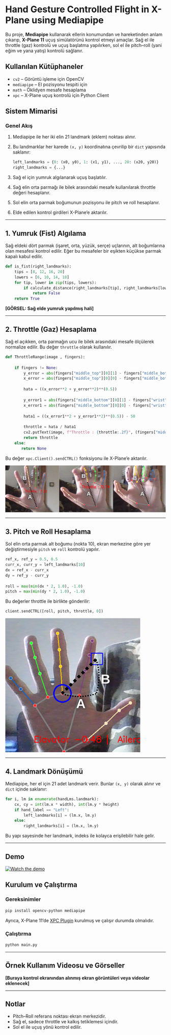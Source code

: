 
# Hand Gesture Controlled Flight in X-Plane using Mediapipe

Bu proje, **Mediapipe** kullanarak ellerin konumundan ve hareketinden anlam çıkarıp, **X-Plane 11** uçuş simülatörünü kontrol etmeyi amaçlar. Sağ el ile throttle (gaz) kontrolü ve uçuş başlatma yapılırken, sol el ile pitch–roll (yani eğim ve yana yatış) kontrolü sağlanır.

## Kullanılan Kütüphaneler

* `cv2` – Görüntü işleme için OpenCV
* `mediapipe` – El pozisyonu tespiti için
* `math` – Öklidyen mesafe hesaplama
* `xpc` – X-Plane uçuş kontrolü için Python Client


## Sistem Mimarisi

### Genel Akış

1. Mediapipe ile her iki elin 21 landmark (eklem) noktası alınır.
2. Bu landmarklar her karede `(x, y)` koordinatına çevrilip bir `dict` yapısında saklanır:

   ```python
   left_landmarks = {0: (x0, y0), 1: (x1, y1), ..., 20: (x20, y20)}
   right_landmarks = {...}
   ```
3. Sağ el için yumruk algılanarak uçuş başlatılır.
4. Sağ elin orta parmağı ile bilek arasındaki mesafe kullanılarak throttle değeri hesaplanır.
5. Sol elin orta parmak boğumunun pozisyonu ile pitch ve roll hesaplanır.
6. Elde edilen kontrol girdileri X-Plane’e aktarılır.

---

## 1. Yumruk (Fist) Algılama

Sağ eldeki dört parmak (işaret, orta, yüzük, serçe) uçlarının, alt boğumlarına olan mesafesi kontrol edilir. Eğer bu mesafeler bir eşikten küçükse parmak kapalı kabul edilir.

```python
def is_fist(right_landmarks):
    tips = [8, 12, 16, 20]
    lowers = [6, 10, 14, 18]
    for tip, lower in zip(tips, lowers):
        if calculate_distance(right_landmarks[tip], right_landmarks[lower]) > 0.05:
            return False
    return True
```

**\[GÖRSEL: Sağ elde yumruk yapılmış hali]**

---

## 2. Throttle (Gaz) Hesaplama

Sağ el açıkken, orta parmağın ucu ile bilek arasındaki mesafe ölçülerek normalize edilir. Bu değer `throttle` olarak kullanılır.

```python
def ThrottleRange(image , fingers):

    if fingers != None:
        y_error = abs(fingers["middle_top"][0][1] - fingers["middle_bottom"][0][1])
        x_error = abs(fingers["middle_top"][0][0] - fingers["middle_bottom"][0][0])

        hata = ((x_error**2 + y_error**2)**(0.5))

        y_error1 = abs(fingers["middle_bottom"][0][1] - fingers["wrist"][0][1])
        x_error1 = abs(fingers["middle_bottom"][0][0] - fingers["wrist"][0][0])

        hata1 = ((x_error1**2 + y_error1**2)**(0.5)) - 50

        throttle = hata / hata1
        cv2.putText(image, f"Throttle : {throttle:.2f}", (fingers["middle_bottom"][0][0] - 50, fingers["middle_bottom"][0][1] + 50), cv2.FONT_HERSHEY_SIMPLEX, 1, (0,0,255), 2)
        return throttle
    else:
       return None
```

Bu değer `xpc.Client().sendCTRL()` fonksiyonu ile X-Plane’e aktarılır.

![Sağ el açık – throttle seviyesi gösterimi](readme_images/Throttle.png)

---

## 3. Pitch ve Roll Hesaplama

Sol elin orta parmak alt boğumu (nokta 10), ekran merkezine göre yer değiştirmesiyle `pitch` ve `roll` kontrolü yapılır.

```python
ref_x, ref_y = 0.5, 0.5
curr_x, curr_y = left_landmarks[10]
dx = ref_x - curr_x
dy = ref_y - curr_y

roll = max(min(dx * 2, 1.0), -1.0)
pitch = max(min(dy * 2, 1.0), -1.0)
```

Bu değerler throttle ile birlikte gönderilir:

```python
client.sendCTRL([roll, pitch, throttle, 0])
```

![GÖRSEL: Sol el orta parmak hareketiyle pitch–roll kontrolü](readme_images/Pitch_Roll.png)

---

## 4. Landmark Dönüşümü

Mediapipe, her el için 21 adet landmark verir. Bunlar `(x, y)` olarak alınır ve `dict` içinde saklanır:

```python
for i, lm in enumerate(handLms.landmark):
    cx, cy = int(lm.x * width), int(lm.y * height)
    if hand_label == "Left":
        left_landmarks[i] = (lm.x, lm.y)
    else:
        right_landmarks[i] = (lm.x, lm.y)
```

Bu yapı sayesinde her landmark, indeks ile kolayca erişilebilir hale gelir.

---

## Demo
[![Watch the demo](https://img.youtube.com/vi/mk37UO0KcNg/maxresdefault.jpg)](https://youtu.be/mk37UO0KcNg)

## Kurulum ve Çalıştırma

### Gereksinimler

```bash
pip install opencv-python mediapipe
```

Ayrıca, X-Plane 11’de [XPC Plugin](https://github.com/nasa/XPlaneConnect) kurulmuş ve çalışır durumda olmalıdır.

### Çalıştırma

```bash
python main.py
```

---

## Örnek Kullanım Videosu ve Görseller

**\[Buraya kontrol ekranından alınmış ekran görüntüleri veya videolar eklenecek]**

---

## Notlar

* Pitch–Roll referans noktası ekran merkezidir.
* Sağ el, sadece throttle ve kalkış tetiklemesi içindir.
* Sol el ile uçuş yönü kontrol edilir.

